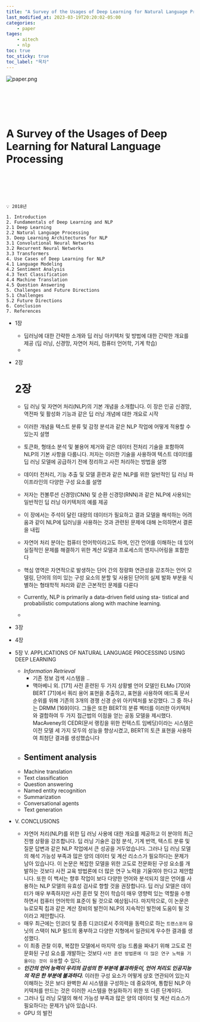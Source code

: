 ```yaml
---
title: "A Survey of the Usages of Deep Learning for Natural Language Processing"
last_modified_at: 2023-03-19T20:20:02-05:00
categories:
    - paper
tages:
    - aitech
    - nlp
toc: true
toc_sticky: true
toc_label: "목차"
---
```


![paper.png](../../../image/paper.png)


<br><br><br><br>


# A Survey of the Usages of Deep Learning for Natural Language Processing

<br><br><br><br>



```
💡 2018년

1. Introduction
2. Fundamentals of Deep Learning and NLP
2.1 Deep Learning
2.2 Natural Language Processing
3. Deep Learning Architectures for NLP
3.1 Convolutional Neural Networks
3.2 Recurrent Neural Networks
3.3 Transformers
4. Use Cases of Deep Learning for NLP
4.1 Language Modeling
4.2 Sentiment Analysis
4.3 Text Classification
4.4 Machine Translation
4.5 Question Answering
5. Challenges and Future Directions
5.1 Challenges
5.2 Future Directions
6. Conclusion
7. References

```



- 1장
    - 딥러닝에 대한 간략한 소개와 딥 러닝 아키텍처 및 방법에 대한 간략한 개요를 제공 (딥 러닝, 신경망, 자연어 처리, 컴퓨터 언어학, 기계 학습)
    - 
    
- 2장
    
    # 2장
    
    - 딥 러닝 및 자연어 처리(NLP)의 기본 개념을 소개합니다. 이 장은 인공 신경망, 역전파 및 활성화 기능과 같은 딥 러닝 개념에 대한 개요로 시작
    - 이러한 개념을 텍스트 분류 및 감정 분석과 같은 NLP 작업에 어떻게 적용할 수 있는지 설명
    - 토큰화, 형태소 분석 및 불용어 제거와 같은 데이터 전처리 기술을 포함하여 NLP의 기본 사항을 다룹니다. 저자는 이러한 기술을 사용하여 텍스트 데이터를 딥 러닝 모델에 공급하기 전에 정리하고 사전 처리하는 방법을 설명
    - 데이터 전처리, 기능 추출 및 모델 훈련과 같은 NLP를 위한 일반적인 딥 러닝 파이프라인의 다양한 구성 요소를 설명
    - 저자는 컨볼루션 신경망(CNN) 및 순환 신경망(RNN)과 같은 NLP에 사용되는 일반적인 딥 러닝 아키텍처의 예를 제공
    - 이 장에서는 주석이 달린 대량의 데이터가 필요하고 결과 모델을 해석하는 어려움과 같이 NLP에 딥러닝을 사용하는 것과 관련된 문제에 대해 논의하면서 결론을 내립
    
    - 자연어 처리 분야는 컴퓨터 언어학이라고도 하며, 인간 언어를 이해하는 데 있어 실질적인 문제를 해결하기 위한 계산 모델과 프로세스의 엔지니어링을 포함한다
    - 핵심 영역은 자연적으로 발생하는 단어 간의 정량화 연관성을 강조하는 언어 모델링, 단어의 의미 있는 구성 요소의 분할 및 사용된 단어의 실제 발화 부분을 식별하는 형태학적 처리와 같은 근본적인 문제를 다룬다
    - Currently, NLP is primarily a data-driven field using sta- tistical and probabilistic computations along with machine learning.
    - 
- 3장
- 4장
- 5장 V. APPLICATIONS OF NATURAL LANGUAGE PROCESSING USING DEEP LEARNING
    - *Information Retrieval*
        - 기존 정보 검색 시스템을 ..
        - 맥아베니 외. [171] 사전 훈련된 두 가지 상황별 언어 모델인 ELMo [70]와 BERT [71]에서 쿼리 용어 표현을 추출하고, 표현을 사용하여 애드혹 문서 순위를 위해 기존의 3개의 경쟁 신경 순위 아키텍처를 보강했다. 그 중 하나는 DRMM [169]이다. 그들은 또한 BERT의 분류 벡터를 이러한 아키텍처와 결합하여 두 가지 접근법의 이점을 얻는 공동 모델을 제시했다. MacAveney의 CEDR(문서 랭킹을 위한 컨텍스트 임베딩)이라는 시스템은 이전 모델 세 가지 모두의 성능을 향상시켰고, BERT의 토큰 표현을 사용하여 최첨단 결과를 생성했습니다
    - Sentiment analysis
        - 
    - Machine translation
    - Text classification
    - Question answering
    - Named entity recognition
    - Summarization
    - Conversational agents
    - Text generation
- V. CONCLUSIONS
    - 자연어 처리(NLP)를 위한 딥 러닝 사용에 대한 개요를 제공하고 이 분야의 최근 진행 상황을 강조합니다. 딥 러닝 기술은 감정 분석, 기계 번역, 텍스트 분류 및 질문 답변과 같은 NLP 작업에서 큰 성공을 거두었습니다. 그러나 딥 러닝 모델의 해석 가능성 부족과 많은 양의 데이터 및 계산 리소스가 필요하다는 문제가 남아 있습니다. 이 논문은 복잡한 모델을 위한 고도로 전문화된 구성 요소를 개발하는 것보다 사전 교육 방법론에 더 많은 연구 노력을 기울여야 한다고 제안합니다. 또한 이 백서는 향후 작업이 보다 다양한 언어와 분석되지 않은 언어를 사용하는 NLP 모델의 유효성 검사로 향할 것을 권장합니다. 딥 러닝 모델은 데이터가 매우 부족하지만 사전 훈련 및 전이 학습이 매우 영향력 있는 역할을 수행하면서 컴퓨터 언어학의 표준이 될 것으로 예상됩니다. 마지막으로, 이 논문은 뉴로모픽 칩과 같은 계산 장비의 발전이 NLP의 지속적인 발전에 도움이 될 것이라고 제안합니다.
    - 매우 최근에는 인코더 및 종종 디코더로서 주의력을 동력으로 하는 `트랜스포머` 유닛의 스택이 NLP 필드의 풍부하고 다양한 지형에서 일관되게 우수한 결과를 생성했다.
    - 이 최종 관찰 이후, 복잡한 모델에서 마지막 성능 드롭을 짜내기 위해 고도로 전문화된 구성 요소를 개발하는 것보다 `사전 훈련 방법론에 더 많은 연구 노력을 기울이는 것이 유용`할 수 있다.
    - ***인간의 언어 능력이 우리의 감성의 한 부분에 불과하듯이, 언어 처리도 인공지능의 작은 한 부분에 불과하다.*** 이러한 구성 요소가 어떻게 상호 연관되어 있는지 이해하는 것은 보다 완벽한 AI 시스템을 구성하는 데 중요하며, 통합된 NLP 아키텍처를 만드는 것은 이러한 시스템을 현실화하기 위한 또 다른 단계이다.
    - 그러나 딥 러닝 모델의 해석 가능성 부족과 많은 양의 데이터 및 계산 리소스가 필요하다는 문제가 남아 있습니다.
    - GPU 의 발전
